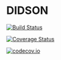 # DIDSON

[![Build Status](https://travis-ci.org/safnuk/DIDSON.jl.svg?branch=master)](https://travis-ci.org/safnuk/DIDSON.jl)

[![Coverage Status](https://coveralls.io/repos/safnuk/DIDSON.jl/badge.svg?branch=master&service=github)](https://coveralls.io/github/safnuk/DIDSON.jl?branch=master)

[![codecov.io](http://codecov.io/github/safnuk/DIDSON.jl/coverage.svg?branch=master)](http://codecov.io/github/safnuk/DIDSON.jl?branch=master)

